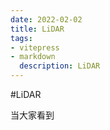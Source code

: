 ```yaml
---
date: 2022-02-02
title: LiDAR
tags:
- vitepress
- markdown
  description: LiDAR
---
```


#LiDAR

当大家看到








